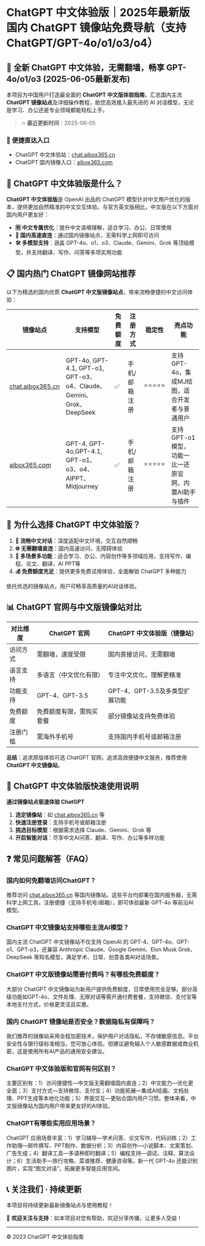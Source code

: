 # ChatGPT 中文体验版｜2025年最新版国内 ChatGPT 镜像站免费导航（支持 ChatGPT/GPT-4o/o1/o3/o4）

## 📢 全新 ChatGPT 中文体验，无需翻墙，畅享 GPT-4o/o1/o3  (2025-06-05最新发布)

本项目为中国用户打造最全面的 **ChatGPT 中文版体验指南**，汇总国内主流 **ChatGPT 镜像站点**及详细操作教程，助您高效接入最先进的 AI 对话模型，无论是学习、办公还是专业领域都能轻松上手。

> 🔥 **最近更新时间**：2025-06-05

### 🚀 便捷直达入口

- ChatGPT 中文体验站：[chat.aibox365.cn](https://chat.aibox365.cn)
- ChatGPT 国内镜像入口：[aibox365.com](https://aibox365.com)

## 🤔 ChatGPT 中文体验版是什么？

**ChatGPT 中文体验版**是 OpenAI 出品的 ChatGPT 模型针对中文用户优化的版本，提供更加自然精准的中文交互体验。与官方英文版相比，中文版在以下方面对国内用户更友好：

- **🈶 中文专属优化**：提升中文语境理解，适合学习、办公、日常使用
- **🚀 国内高速直连**：通过国内镜像站点，无需科学上网即可访问
- **🛠️ 多模型支持**：涵盖 GPT-4o、o1、o3、Claude、Gemini、Grok 等顶级模型，并支持翻译、写作、问答等多项实用功能

## 📋 国内热门 ChatGPT 镜像网站推荐

以下为精选的国内优质 **ChatGPT 中文版镜像站点**，带来流畅便捷的中文访问体验：

| 镜像站点 | 支持模型 | 免费额度 | 注册方式 | 稳定性 | 亮点功能 |
|----------|----------|----------|----------|--------|----------|
| [chat.aibox365.cn](https://chat.aibox365.cn) | GPT-4o, GPT-4.1, GPT-o1, GPT-o3、o4、Claude、Gemini、Grok、DeepSeek | ✅ | 手机/邮箱注册 | ⭐⭐⭐⭐⭐ | 支持GPT-4o，集成MJ绘图，适合开发者与普通用户 |
| [aibox365.com](https://aibox365.com) | GPT-4, GPT-4o,GPT-4.1, GPT-o1、o3、o4、AIPPT、Midjourney | ✅ | 手机/邮箱注册 | ⭐⭐⭐⭐⭐ | 支持GPT-o1模型，功能一比一还原官网，内置AI助手与插件 |

## 🌟 为什么选择 ChatGPT 中文体验版？

1. **📝 流畅中文对话**：深度适配中文环境，交互自然顺畅
2. **🌐 无需翻墙直连**：国内高速访问，无障碍体验
3. **🎯 多场景多功能**：适合学习、办公、内容创作等多领域应用，支持写作、编程、论文、翻译、AI PPT等
4. **💰 免费额度充足**：提供更多免费试用体验，全面解锁 ChatGPT 多种能力

依托优选的镜像站点，用户可畅享高质量的AI对话体验。

## 📊 ChatGPT 官网与中文版镜像站对比

| 对比维度 | ChatGPT 官网 | ChatGPT 中文体验版（镜像站） |
|----------|--------------|-----------------------------|
| 访问方式 | 需翻墙，速度受限 | 国内直接访问，无需翻墙 |
| 语言支持 | 多语言（中文优化有限） | 专注中文优化，理解更精准 |
| 功能支持 | GPT-4、GPT-3.5 | GPT-4、GPT-3.5及多类型扩展功能 |
| 免费额度 | 免费额度有限，需购买套餐 | 部分镜像站支持免费体验 |
| 注册门槛 | 需海外手机号 | 支持国内手机号或邮箱注册 |

**总结**：追求原版体验可选 ChatGPT 官网，追求高效便捷中文服务，推荐使用 **ChatGPT 中文镜像站**。

## 📝 ChatGPT 中文体验版快速使用说明

**通过镜像站点极速体验 ChatGPT**

1. **选定镜像站**：如 [chat.aibox365.cn](https://chat.aibox365.cn) 等
2. **快速注册登录**：支持手机号或邮箱注册
3. **挑选目标模型**：根据需求选择 Claude、Gemini、Grok 等
4. **开启智能对话**：尽享中文AI问答、翻译、写作、办公等多样功能

## ❓ 常见问题解答（FAQ）

### 国内如何免翻墙访问ChatGPT？

推荐访问 [chat.aibox365.cn](https://chat.aibox365.cn) 等国内镜像站。这些平台均部署在国内服务器，无需科学上网工具，注册便捷（支持手机号/邮箱），即可体验最新 GPT-4o 等前沿AI模型。

### ChatGPT 中文镜像站支持哪些主流AI模型？

国内主流 ChatGPT 中文镜像站不仅支持 OpenAI 的 GPT-4、GPT-4o、GPT-o1、GPT-o3，还兼容 Anthropic Claude、Google Gemini、Elon Musk Grok、DeepSeek 等知名模型，满足学术、日常、创意各类AI对话场景。

### ChatGPT 中文版镜像站需要付费吗？有哪些免费额度？

大部分 ChatGPT 中文镜像站为新用户提供免费额度，日常使用完全足够。部分高级功能如GPT-4o、文件处理、无限对话等需开通付费套餐，支持微信、支付宝等本地支付方式，价格更灵活且实惠。

### 国内 ChatGPT 镜像站是否安全？数据隐私有保障吗？

我们推荐的镜像站采用全程加密技术，保护用户对话隐私，不存储敏感信息。平台安全性与银行级标准相当，您可放心体验。但建议避免输入个人敏感数据或商业机密，这是使用所有AI产品的通用安全建议。

### ChatGPT 中文体验版和官网有何区别？

主要区别有：1）访问便捷性—中文版无需翻墙国内直连；2）中文能力—优化更全面；3）支付方式—支持微信、支付宝；4）功能拓展—集成AI绘画、文档处理、PPT生成等本地化功能；5）界面交互—更贴合国内用户习惯。整体来看，中文版镜像站为国内用户带来更友好的AI体验。

### ChatGPT有哪些实用应用场景？

ChatGPT 应用场景丰富：1）学习辅导—学术问答、论文写作、代码训练；2）工作助理—邮件撰写、PPT制作、数据分析；3）内容创作—小说脚本、文案策划、广告生成；4）翻译工具—多语种即时翻译；5）编程支持—调试、注释、算法设计；6）生活助手—旅行攻略、菜谱推荐、健康咨询等。新一代 GPT-4o 还能识别图片，实现“图文对话”，拓展更多智能应用空间。

## 📞 关注我们 · 持续更新

本项目将持续更新最新镜像站点与使用教程！

🌟 **欢迎关注与支持**：如本项目对您有帮助，欢迎分享传播，让更多人受益！

---

© 2023 ChatGPT 中文体验指南
